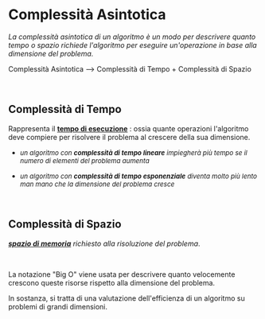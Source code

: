# Complessità Asintotica
*La complessità asintotica di un algoritmo è un modo per descrivere quanto tempo o spazio richiede l'algoritmo per eseguire un'operazione in base alla dimensione del problema.*

Complessità Asintotica --> Complessità di Tempo + Complessità di Spazio

<br>

## Complessità di Tempo 
Rappresenta il <ins>**tempo di esecuzione**</ins> : ossia quante operazioni l'algoritmo deve compiere per risolvere il problema al crescere della sua dimensione.
<br>

* <font size = "2">*un algoritmo con **complessità di tempo lineare** impiegherà più tempo se il numero di elementi del problema aumenta*</font>

* <font size = "2">*un algoritmo con **complessità di tempo esponenziale** diventa molto più lento man mano che la dimensione del problema cresce*</font>

<br>

## Complessità di Spazio 
*<ins>**spazio di memoria**</ins> richiesto alla risoluzione del problema*.

<br>

La notazione "Big O" viene usata per descrivere quanto velocemente crescono queste risorse rispetto alla dimensione del problema. 
<br>

In sostanza, si tratta di una valutazione dell'efficienza di un algoritmo su problemi di grandi dimensioni.